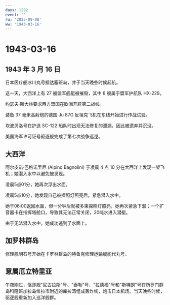 ```yaml
---
days: 1292
event: ''
ru: '2025-09-08'
ww: '1943-03-16'
---
```


# 1943-03-16

## 1943 年 3 月 16 日

日本医疗船冰川丸号抵达塞班岛，并于当天晚些时候起航。

这一天，大西洋上有 27 艘盟军舰艇被摧毁，其中 8 艘属于盟军护航队 HX-229。

约瑟夫·斯大林要求西方盟国在欧洲开辟第二战线。

装备 37 毫米高射炮的德国 Ju 87G 反坦克飞机在东线开始进行作战试验。

坎波贝洛号在护送 SC-122 船队时出现无法修复的泄漏，因此被遗弃并沉没。

美国海军许可证号驱逐舰完成了第七次战争巡逻。

## 大西洋

阿尔皮诺·巴格诺里尼 (Alpino Bagnolini) 于凌晨 4 点 10
分在大西洋上发现一架飞机；她潜入水中以避免被发现。

凌晨5点01分，她再次浮出水面。

凌晨5点10分，她发现自己被探照灯照亮后，紧急潜入水中。

她于06:00返回水面，但一分钟后就被多束探照灯照亮，她再次紧急下潜；一个扩音器卡在指挥塔舱口，导致其无法正常关闭，20吨水进入潜艇。

由于无法潜入水中，她成功逃到了水面上。

## 加罗林群岛

修理舰明石号开始在卡罗林群岛的特鲁克修理运输舰能代丸号。

## 意属厄立特里亚

午夜刚过，驱逐舰"尼古拉斯"号、"泰勒"号、"拉德福"号和"斯特朗"号在所罗门群岛科隆班加拉岛维拉市附近的库拉湾组成轰炸线，炮击日本机场。当天晚些时候，驱逐舰重新加入巡洋舰群。